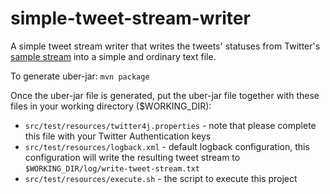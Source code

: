 simple-tweet-stream-writer
==========================

A simple tweet stream writer that writes the tweets' statuses from Twitter's [sample stream](https://dev.twitter.com/docs/api/1.1/get/statuses/sample) into a simple and ordinary text file.

To generate uber-jar:
`mvn package`

Once the uber-jar file is generated, put the uber-jar file together with these files in your working directory ($WORKING_DIR):
- `src/test/resources/twitter4j.properties` - note that please complete this file with your Twitter Authentication keys
- `src/test/resources/logback.xml` - default logback configuration, this configuration will write the resulting tweet stream to `$WORKING_DIR/log/write-tweet-stream.txt`
- `src/test/resources/execute.sh` - the script to execute this project
